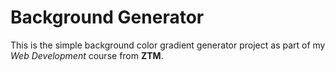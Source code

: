 # Background Generator 

This is the simple background color gradient generator project as part of my _Web Development_ course from **ZTM**.
